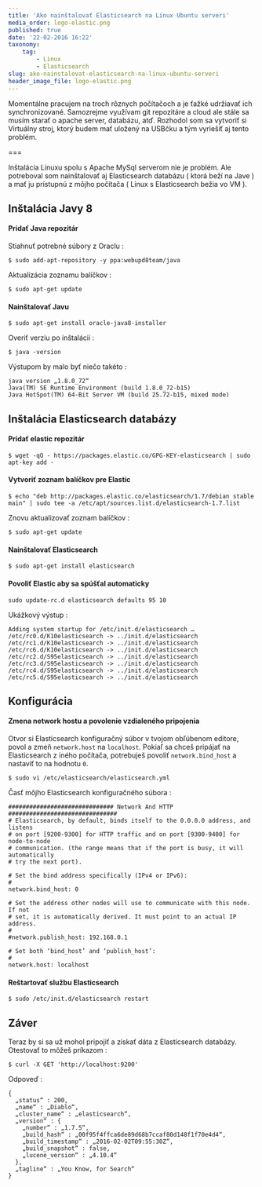 ```yaml
---
title: 'Ako nainštalovať Elasticsearch na Linux Ubuntu serveri'
media_order: logo-elastic.png
published: true
date: '22-02-2016 16:22'
taxonomy:
    tag:
        - Linux
        - Elasticsearch
slug: ako-nainstalovat-elasticsearch-na-linux-ubuntu-serveri
header_image_file: logo-elastic.png
---
```


Momentálne pracujem na troch rôznych počítačoch a je ťažké udržiavať ich synchronizované. Samozrejme využívam git repozitáre a cloud ale stále sa musím starať o apache server, databázu, atď. Rozhodol som sa vytvoriť si Virtuálny stroj, ktorý budem mať uložený na USBčku a tým vyriešiť aj tento problém.

===

Inštalácia Linuxu spolu s Apache MySql serverom nie je problém. Ale potreboval som nainštalovať aj Elasticsearch databázu ( ktorá beží na Jave ) a mať ju prístupnú z môjho počítača ( Linux s Elasticsearch bežia vo VM ).

## Inštalácia Javy 8

#### Pridať Java repozitár

Stiahnuť potrebné súbory z Oraclu :

```
$ sudo add-apt-repository -y ppa:webupd8team/java
```

Aktualizácia zoznamu balíčkov :

```
$ sudo apt-get update
```

#### Nainštalovať Javu

```
$ sudo apt-get install oracle-java8-installer
```

Overiť verziu po inštalácii :

```
$ java -version
```

Výstupom by malo byť niečo takéto :

```
java version „1.8.0_72“
Java(TM) SE Runtime Environment (build 1.8.0_72-b15)
Java HotSpot(TM) 64-Bit Server VM (build 25.72-b15, mixed mode)
```

## Inštalácia Elasticsearch databázy

#### Pridať elastic repozitár

```
$ wget -qO - https://packages.elastic.co/GPG-KEY-elasticsearch | sudo apt-key add -
```

#### Vytvoriť zoznam balíčkov pre Elastic

```
$ echo "deb http://packages.elastic.co/elasticsearch/1.7/debian stable main" | sudo tee -a /etc/apt/sources.list.d/elasticsearch-1.7.list
```

Znovu aktualizovať zoznam balíčkov :

```
$ sudo apt-get update
```

#### Nainštalovať Elasticsearch

```
$ sudo apt-get install elasticsearch
```

#### Povoliť Elastic aby sa spúšťal automaticky

```
sudo update-rc.d elasticsearch defaults 95 10
```

Ukážkový výstup :

```
Adding system startup for /etc/init.d/elasticsearch …
/etc/rc0.d/K10elasticsearch -> ../init.d/elasticsearch
/etc/rc1.d/K10elasticsearch -> ../init.d/elasticsearch
/etc/rc6.d/K10elasticsearch -> ../init.d/elasticsearch
/etc/rc2.d/S95elasticsearch -> ../init.d/elasticsearch
/etc/rc3.d/S95elasticsearch -> ../init.d/elasticsearch
/etc/rc4.d/S95elasticsearch -> ../init.d/elasticsearch
/etc/rc5.d/S95elasticsearch -> ../init.d/elasticsearch
```

## Konfigurácia

#### Zmena network hostu a povolenie vzdialeného pripojenia

Otvor si Elasticsearch konfiguračný súbor v tvojom obľúbenom editore, povol a zmeň `network.host` na `localhost`. Pokiaľ sa chceš pripájať na Elasticsearch z iného počítača, potrebuješ povoliť `network.bind_host` a nastaviť to na hodnotu `0`.

```
$ sudo vi /etc/elasticsearch/elasticsearch.yml
```

Časť môjho Elasticsearch konfiguračného súbora :

```
############################## Network And HTTP ###############################
# Elasticsearch, by default, binds itself to the 0.0.0.0 address, and listens
# on port [9200-9300] for HTTP traffic and on port [9300-9400] for node-to-node
# communication. (the range means that if the port is busy, it will automatically
# try the next port).

# Set the bind address specifically (IPv4 or IPv6):
#
network.bind_host: 0

# Set the address other nodes will use to communicate with this node. If not
# set, it is automatically derived. It must point to an actual IP address.
#
#network.publish_host: 192.168.0.1

# Set both ‘bind_host’ and ‘publish_host’:
#
network.host: localhost
```

#### Reštartovať službu Elasticsearch

```
$ sudo /etc/init.d/elasticsearch restart
```

## Záver

Teraz by si sa už mohol pripojiť a získať dáta z Elasticsearch databázy. Otestovať to môžeš príkazom :

```
$ curl -X GET 'http://localhost:9200'
```

Odpoveď :

```
{
  „status“ : 200,
  „name“ : „Diablo“,
  „cluster_name“ : „elasticsearch“,
  „version“ : {
    „number“ : „1.7.5“,
    „build_hash“ : „00f95f4ffca6de89d68b7ccaf80d148f1f70e4d4“,
    „build_timestamp“ : „2016-02-02T09:55:30Z“,
    „build_snapshot“ : false,
    „lucene_version“ : „4.10.4“
  },
  „tagline“ : „You Know, for Search“
}
```
